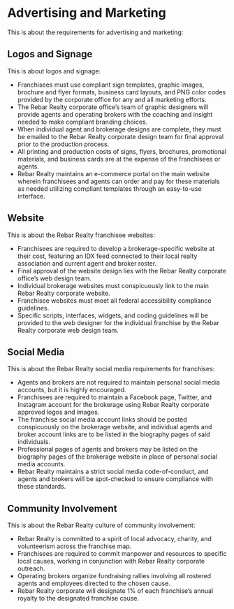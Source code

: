 # Advertising and Marketing

This is about the requirements for advertising and marketing:

## Logos and Signage

This is about logos and signage:

- Franchisees must use compliant sign templates, graphic images, brochure and flyer formats, business card layouts, and PNG color codes provided by the corporate office for any and all marketing efforts.
- The Rebar Realty corporate office’s team of graphic designers will provide agents and operating brokers with the coaching and insight needed to make compliant branding choices.
- When individual agent and brokerage designs are complete, they must be emailed to the Rebar Realty corporate design team for final approval prior to the production process.
- All printing and production costs of signs, flyers, brochures, promotional materials, and business cards are at the expense of the franchisees or agents.
- Rebar Realty maintains an e-commerce portal on the main website wherein franchisees and agents can order and pay for these materials as needed utilizing compliant templates through an easy-to-use interface.

## Website

This is about the Rebar Realty franchisee websites:

- Franchisees are required to develop a brokerage-specific website at their cost, featuring an IDX feed connected to their local realty association and current agent and broker roster.
- Final approval of the website design lies with the Rebar Realty corporate office’s web design team.
- Individual brokerage websites must conspicuously link to the main Rebar Realty corporate website.
- Franchisee websites must meet all federal accessibility compliance guidelines.
- Specific scripts, interfaces, widgets, and coding guidelines will be provided to the web designer for the individual franchise by the Rebar Realty corporate web design team.

## Social Media

This is about the Rebar Realty social media requirements for franchises:

- Agents and brokers are not required to maintain personal social media accounts, but it is highly encouraged.
- Franchisees are required to maintain a Facebook page, Twitter, and Instagram account for the brokerage using Rebar Realty corporate approved logos and images.
- The franchise social media account links should be posted conspicuously on the brokerage website, and individual agents and broker account links are to be listed in the biography pages of said individuals.
- Professional pages of agents and brokers may be listed on the biography pages of the brokerage website in place of personal social media accounts.
- Rebar Realty maintains a strict social media code-of-conduct, and agents and brokers will be spot-checked to ensure compliance with these standards.

## Community Involvement

This is about the Rebar Realty culture of community involvement:

- Rebar Realty is committed to a spirit of local advocacy, charity, and volunteerism across the franchise map.
- Franchisees are required to commit manpower and resources to specific local causes, working in conjunction with Rebar Realty corporate outreach.
- Operating brokers organize fundraising rallies involving all rostered agents and employees directed to the chosen cause.
- Rebar Realty corporate will designate 1% of each franchise’s annual royalty to the designated franchise cause.